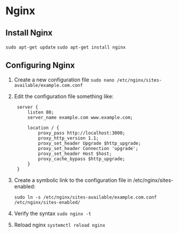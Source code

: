 # Nginx

## Install Nginx

`sudo apt-get update`
`sudo apt-get install nginx`

## Configuring Nginx

1. Create a new configuration file
   `sudo nano /etc/nginx/sites-available/example.com.conf`

2. Edit the configuration file something like:

   ```
    server {
        listen 80;
        server_name example.com www.example.com;

        location / {
            proxy_pass http://localhost:3000;
            proxy_http_version 1.1;
            proxy_set_header Upgrade $http_upgrade;
            proxy_set_header Connection 'upgrade';
            proxy_set_header Host $host;
            proxy_cache_bypass $http_upgrade;
        }
    }
   ```
3. Create a symbolic link to the configuration file in /etc/nginx/sites-enabled:

    ```sudo ln -s /etc/nginx/sites-available/example.com.conf /etc/nginx/sites-enabled/```

4. Verify the syntax
    ```sudo nginx -t```

5. Reload nginx
    ```systemctl reload nginx```